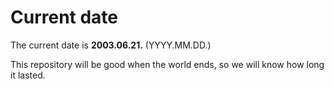 # Current date

The current date is **2003.06.21.** (YYYY.MM.DD.)

This repository will be good when the world ends, so we will know how long it lasted.